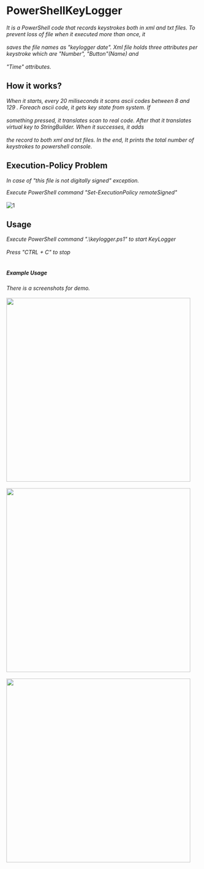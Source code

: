 # PowerShellKeyLogger
*It is a PowerShell code that records keystrokes both in xml and txt files. To prevent loss of file when it executed more than once, it<br /> <br />saves the file names as "keylogger date". Xml file holds three attributes per keystroke which are "Number", "Button"(Name) and <br /> <br />"Time" attributes.*

## How it works?
*When it starts, every 20 miliseconds it scans ascii codes between 8 and 129 . Foreach ascii code, it gets key state from system. If <br /> <br />something  pressed, it  translates scan to real code. After that it translates virtual key to StringBuilder. When it successes, it adds <br /> <br /> the record to both xml  and txt files. In the end, It prints the total number of keystrokes to powershell console.*

## Execution-Policy Problem
*In case of "this file is not digitally signed" exception.*

*Execute PowerShell command "Set-ExecutionPolicy remoteSigned"* <br /> <br />
![1](https://user-images.githubusercontent.com/25460311/38175431-0ff010b8-35e5-11e8-943c-33a355181353.PNG)

## Usage
*Execute PowerShell command ".\keylogger.ps1" to start KeyLogger <br /> <br />*
*Press "CTRL + C" to stop*  <br /> <br />
##### Example Usage
*There is a screenshots for demo.* <br /> <br />
<img src="![2](https://user-images.githubusercontent.com/25460311/38175424-fbb43e76-35e4-11e8-898e-10050b2274fb.PNG)" height="480" width="480">  <br /> <br />
<img src="![3](https://user-images.githubusercontent.com/25460311/38175427-feb5f3ee-35e4-11e8-996a-628714a3edba.PNG)" height="480" width="480"> <br /> <br />
<img src="![4](https://user-images.githubusercontent.com/25460311/38175428-042fe6f4-35e5-11e8-8575-9f7461fcd644.PNG)" height="480" width="480"> <br /> <br />

